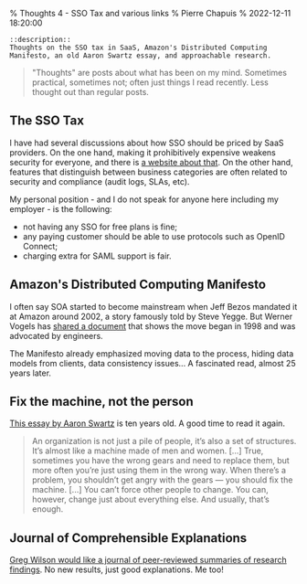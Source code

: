 % Thoughts 4 - SSO Tax and various links
% Pierre Chapuis
% 2022-12-11 18:20:00

    ::description::
    Thoughts on the SSO tax in SaaS, Amazon's Distributed Computing Manifesto, an old Aaron Swartz essay, and approachable research.

> "Thoughts" are posts about what has been on my mind. Sometimes practical, sometimes not; often just things I read recently. Less thought out than regular posts.

## The SSO Tax

I have had several discussions about how SSO should be priced by SaaS providers. On the one hand, making it prohibitively expensive weakens security for everyone, and there is [a website about that](https://sso.tax). On the other hand, features that distinguish between business categories are often related to security and compliance (audit logs, SLAs, etc).

My personal position - and I do not speak for anyone here including my employer - is the following:

- not having any SSO for free plans is fine;
- any paying customer should be able to use protocols such as OpenID Connect;
- charging extra for SAML support is fair.

## Amazon's Distributed Computing Manifesto

I often say SOA started to become mainstream when Jeff Bezos mandated it at Amazon around 2002, a story famously told by Steve Yegge. But Werner Vogels has [shared a document](https://www.allthingsdistributed.com/2022/11/amazon-1998-distributed-computing-manifesto.html) that shows the move began in 1998 and was advocated by engineers.

The Manifesto already emphasized moving data to the process, hiding data models from clients, data consistency issues... A fascinated read, almost 25 years later.

## Fix the machine, not the person

[This essay by Aaron Swartz](http://www.aaronsw.com/weblog/nummi) is ten years old. A good time to read it again.

> An organization is not just a pile of people, it’s also a set of structures. It’s almost like a machine made of men and women. [...] True, sometimes you have the wrong gears and need to replace them, but more often you’re just using them in the wrong way. When there’s a problem, you shouldn’t get angry with the gears — you should fix the machine. [...] You can’t force other people to change. You can, however, change just about everything else. And usually, that’s enough.

## Journal of Comprehensible Explanations

[Greg Wilson would like a journal of peer-reviewed summaries of research findings](https://third-bit.com/2022/11/20/journal-of-comprehensible-explanations/). No new results, just good explanations. Me too!
